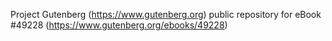 Project Gutenberg (https://www.gutenberg.org) public repository for eBook #49228 (https://www.gutenberg.org/ebooks/49228)
